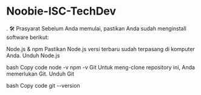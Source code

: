 # Noobie-ISC-TechDev
.
🛠️ Prasyarat
Sebelum Anda memulai, pastikan Anda sudah menginstall software berikut:

Node.js & npm
Pastikan Node.js versi terbaru sudah terpasang di komputer Anda.
Unduh Node.js

bash
Copy code
node -v
npm -v
Git
Untuk meng-clone repository ini, Anda memerlukan Git.
Unduh Git

bash
Copy code
git --version
